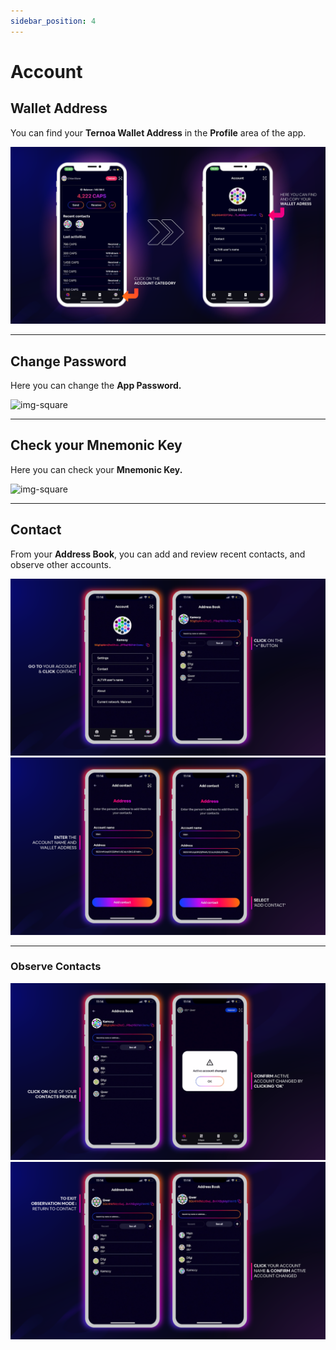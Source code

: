 ```yaml
---
sidebar_position: 4
---
```


# Account

## Wallet Address

You can find your **Ternoa Wallet Address** in the **Profile** area of the app.

![img-desktop](./wallet-address-1.png)
___
## Change Password

Here you can change the **App Password.**

![img-square](./change-password.gif)
___
## Check your Mnemonic Key

Here you can check your **Mnemonic Key.**

![img-square](./mnemonic-key.gif)
___
## Contact
From your **Address Book**, you can add and review recent contacts, and observe other accounts. 


![img-desktop](./contact-1.png)
![img-desktop](./contact-2.png)
___

### Observe Contacts

![img-desktop](./contact-3.png)
![img-desktop](./contact-4.png)